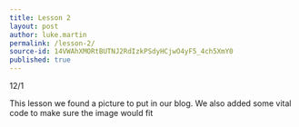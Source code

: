 ```yaml
---
title: Lesson 2
layout: post
author: luke.martin
permalink: /lesson-2/
source-id: 14VWAhXMORtBUTNJ2RdIzkPSdyHCjwO4yF5_4ch5XmY0
published: true
---
```

12/1

This lesson we found a picture to put in our blog. We also added some vital code to make sure the image would fit


